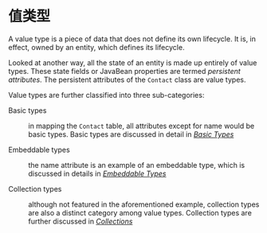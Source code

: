# 值类型

A value type is a piece of data that does not define its own lifecycle.
It is, in effect, owned by an entity, which defines its lifecycle.

</div>
<div class="paragraph">

Looked at another way, all the state of an entity is made up entirely of value types.
These state fields or JavaBean properties are termed _persistent attributes_.
The persistent attributes of the `Contact` class are value types.

</div>
<div class="paragraph">

Value types are further classified into three sub-categories:

</div>
<div class="dlist">
<dl>
<dt class="hdlist1">Basic types</dt>
<dd>

in mapping the `Contact` table, all attributes except for name would be basic types. Basic types are discussed in detail in [_Basic Types_](#basic)

</dd>
<dt class="hdlist1">Embeddable types</dt>
<dd>

the name attribute is an example of an embeddable type, which is discussed in details in [_Embeddable Types_](#embeddables)

</dd>
<dt class="hdlist1">Collection types</dt>
<dd>

although not featured in the aforementioned example, collection types are also a distinct category among value types. Collection types are further discussed in [_Collections_](#collections)



